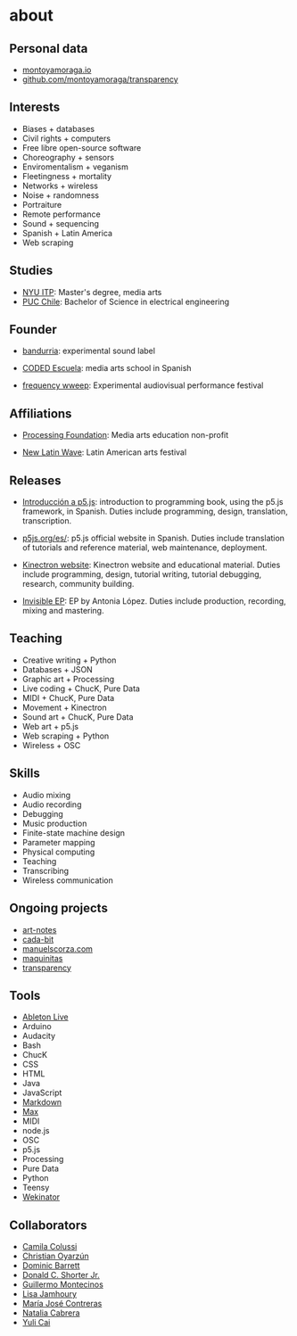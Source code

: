 # about

## Personal data

*  [montoyamoraga.io](http://montoyamoraga.io/)
* [github.com/montoyamoraga/transparency](https://github.com/montoyamoraga/transparency)

## Interests

* Biases + databases
* Civil rights + computers
* Free libre open-source software
* Choreography + sensors
* Enviromentalism + veganism
* Fleetingness + mortality
* Networks + wireless
* Noise + randomness
* Portraiture
* Remote performance
* Sound + sequencing
* Spanish + Latin America
* Web scraping

## Studies

* [NYU ITP](https://tisch.nyu.edu/itp): Master's degree, media arts
* [PUC Chile](https://www.ing.uc.cl/electrica/): Bachelor of Science in electrical engineering

## Founder

* [bandurria](https://bandurria.io/): experimental sound label

* [CODED Escuela](http://codedescuela.cl/): media arts school in Spanish

* [frequency wweep](http://frequencysweep.com/): Experimental audiovisual performance festival

## Affiliations

* [Processing Foundation](https://processingfoundation.org/): Media arts education non-profit

* [New Latin Wave](https://newlatinwave.com/): Latin American arts festival

## Releases

* [Introducción a p5.js](https://processingfoundation.press/product/introduccion-a-p5-js/): introduction to programming book, using the p5.js framework, in Spanish. Duties include programming, design, translation, transcription.

* [p5js.org/es/](https://p5js.org/es/): p5.js official website in Spanish. Duties include translation of tutorials and reference material, web maintenance, deployment.

* [Kinectron website](https://kinectron.github.io/): Kinectron website and educational material. Duties include programming, design, tutorial writing, tutorial debugging, research, community building.

* [Invisible EP](https://antonialopez.bandcamp.com/album/invisible): EP by Antonia López. Duties include production, recording, mixing and mastering.

## Teaching

* Creative writing + Python
* Databases + JSON
* Graphic art + Processing
* Live coding + ChucK, Pure Data
* MIDI + ChucK, Pure Data
* Movement + Kinectron
* Sound art + ChucK, Pure Data
* Web art + p5.js
* Web scraping + Python
* Wireless + OSC

## Skills

* Audio mixing
* Audio recording
* Debugging
* Music production
* Finite-state machine design
* Parameter mapping
* Physical computing
* Teaching
* Transcribing
* Wireless communication

## Ongoing projects

* [art-notes](https://github.com/montoyamoraga/art-notes)
* [cada-bit](https://github.com/cada-bit)
* [manuelscorza.com](https://github.com/montoyamoraga/manuelscorza)
* [maquinitas](https://github.com/maquinitas)
* [transparency](https://github.com/montoyamoraga/transparency)

## Tools

* [Ableton Live](https://en.wikipedia.org/wiki/Ableton_Live)
* Arduino
* Audacity
* Bash
* ChucK
* CSS
* HTML
* Java
* JavaScript
* [Markdown](https://en.wikipedia.org/wiki/Markdown)
* [Max](https://en.wikipedia.org/wiki/Max_(software))
* MIDI
* node.js
* OSC
* p5.js
* Processing
* Pure Data
* Python
* Teensy
* [Wekinator](http://www.wekinator.org/)

## Collaborators

* [Camila Colussi](https://www.camilacolussi.com/)
* [Christian Oyarzún](http://error404.cl/)
* [Dominic Barrett](http://www.dominicbarrett.com/)
* [Donald C. Shorter Jr.](https://www.donaldcshorterjr.com/)
* [Guillermo Montecinos](http://guillemontecinos.cl/)
* [Lisa Jamhoury](http://lisajamhoury.com/)
* [María José Contreras](http://www.mariajosecontreras.com/)
* [Natalia Cabrera](http://www.nataliacabrera.com/)
* [Yuli Cai](http://caiyuli.com/)
